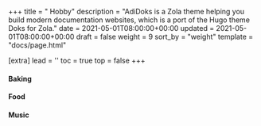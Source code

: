 +++
title = " Hobby"
description = "AdiDoks is a Zola theme helping you build modern documentation websites, which is a port of the Hugo theme Doks for Zola."
date = 2021-05-01T08:00:00+00:00
updated = 2021-05-01T08:00:00+00:00
draft = false
weight = 9
sort_by = "weight"
template = "docs/page.html"

[extra]
lead = ''
toc = true
top = false
+++

#### Baking

#### Food

#### Music
